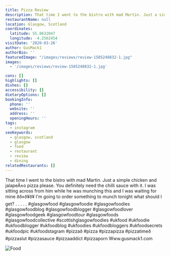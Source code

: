 ```yaml
---
title: Pizza Review
description: That time I went to the bistro with mad Martin. Just a simple chicken and jalapeÃ±o pizza please. You definitely need the chilli sauce with it. I was sitting across from him while
restaurantName: null
location: Glasgow, Scotland
coordinates:
  latitude: 55.8632047
  longitude: -4.2562454
visitDate: '2020-03-26'
author: GusMack1
authorBio: ''
featuredImage: "/images/reviews/review-1585248832-1.jpg"
images:
  - '/images/reviews/review-1585248832-1.jpg'

cons: []
highlights: []
dishes: []
accessibility: []
dietaryOptions: []
bookingInfo:
  phone: ''
  website: ''
  address: ''
  openingHours: ''
tags:
  - instagram
seoKeywords:
  - glasgow, scotland
  - glasgow
  - food
  - restaurant
  - review
  - dining
relatedRestaurants: []
---
```


That time I went to the bistro with mad Martin. Just a simple chicken and jalapeÃ±o pizza please. You definitely need the chilli sauce with it. I was sitting across from him while he was munching this and I was waiting for mine ðð»ð¥ð¥ I'm going to order something to munch tonight what should I get? .
.
.
.
.
#glasgowfood #glasgowfoodie #glasgowfoodies #glasgowfoodblog #glasgowfoodblogger #glasgowfoodlover #glasgowfoodgeek #glasgowfoodtour #glasgowfoods #glasgowfoodcollective #scottishglasgowfoodies #ukfood #ukfoodie #ukfoodblogger #ukfoodblog #ukfoodies #ukfoodbloggers #ukfoodsecrets #ukfoodpic #ukfoodstagram #pizzað #pizza #pizzapizza #pizzatimeð #pizzaslut #pizzasauce #pizzaaddict #pizzaporn
Www.gusmack1.com

![Food](/images/reviews/review-1585248832-1.jpg)
